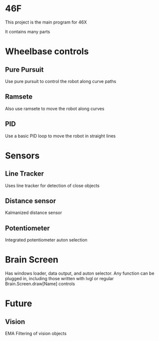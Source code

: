 # 46F
This project is the main program for 46X

It contains many parts

<h1>Wheelbase controls</h1>
<h2>Pure Pursuit</h2>
Use pure pursuit to control the robot along curve paths
<h2>Ramsete</h2>
Also use ramsete to move the robot along curves
<h2>PID</h2>
Use a basic PID loop to move the robot in straight lines
<h1>Sensors</h1>
<h2>Line Tracker</h2>
Uses line tracker for detection of close objects
<h2>Distance sensor</h2>
Kalmanized distance sensor
<h2>Potentiometer</h2>
Integrated potentiometer auton selection
<h1>Brain Screen</h1>
Has windows loader, data output, and auton selector. Any function can be plugged in, including those written with lvgl or regular Brain.Screen.draw[Name] controls
<h1>Future</h1>
<h2>Vision</h2>
EMA Filtering of vision objects
